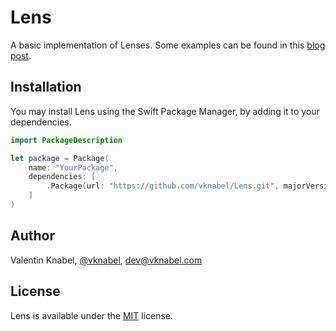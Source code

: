 # Lens

A basic implementation of Lenses.
Some examples can be found in this [blog post](http://chris.eidhof.nl/post/lenses-in-swift/).

## Installation

You may install Lens using the Swift Package Manager, by adding it to your dependencies.

```swift
import PackageDescription

let package = Package(
    name: "YourPackage",
    dependencies: [
        .Package(url: "https://github.com/vknabel/Lens.git", majorVersion: 0, minor: 1),
    ]
)
```

## Author

Valentin Knabel, [@vknabel](https://twitter.com/vknabel), dev@vknabel.com

## License

Lens is available under the [MIT](LICENSE) license.

